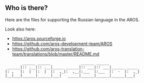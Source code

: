 Who is there?
-------------
Here are the files for supporting the Russian language in the AROS.

Look also here:

* https://aros.sourceforge.io
* https://github.com/aros-development-team/AROS
* https://github.com/aros-translation-team/translations/blob/master/README.md
<!-- language: lang-none -->
            ______ ______              ______ ______ 
     ______|:: .__|:: .__|_____ ______|:: ___|:: ___|______ _____ 
    |: ,   |:  |  |:  |  |:  ,_|:  ,__|:___  |:___  |:  -  |:  ,_|
    |__|___|______|______|___|   _____|______|______|______|___|
